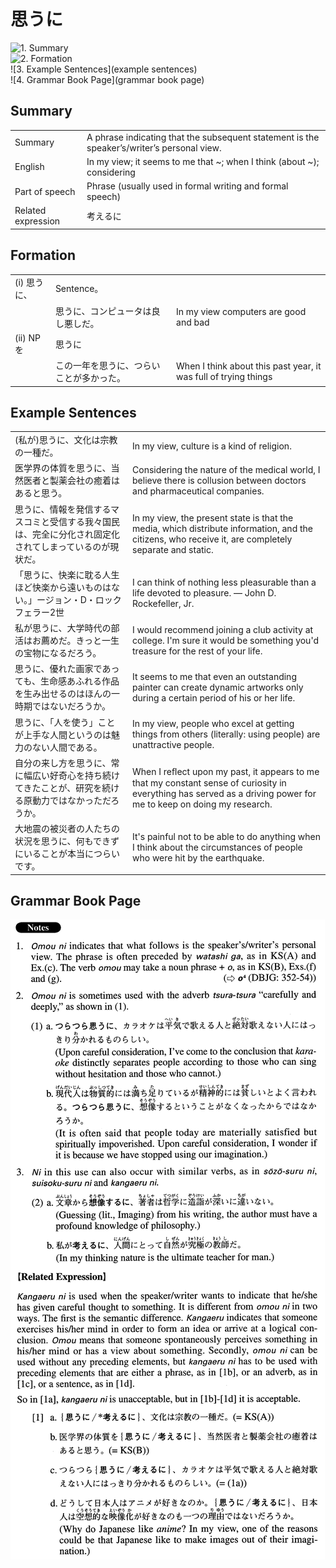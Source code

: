 # 思うに

![1. Summary](summary)<br>
![2. Formation](formation)<br>
![3. Example Sentences](example sentences)<br>
![4. Grammar Book Page](grammar book page)<br>


## Summary

<table><tr>   <td>Summary</td>   <td>A phrase indicating that the subsequent statement is the speaker’s/writer’s personal view.</td></tr><tr>   <td>English</td>   <td>In my view; it seems to me that ~; when I think (about ~); considering</td></tr><tr>   <td>Part of speech</td>   <td>Phrase (usually used in formal writing and formal speech)</td></tr><tr>   <td>Related expression</td>   <td>考えるに</td></tr></table>

## Formation

<table class="table"><tbody><tr class="tr head"><td class="td"><span class="numbers">(i)</span> <span class="concept">思うに</span><span class="bold">、</span></td><td class="td"><span class="concept"></span><span>Sentence。</span></td><td class="td"></td></tr><tr class="tr"><td class="td"></td><td class="td"><span class="concept">思うに</span><span>、コンピュータは良し悪しだ。</span></td><td class="td"><span>In my view computers are good and bad</span></td></tr><tr class="tr head"><td class="td"><span class="numbers">(ii)</span> <span class="bold">NPを</span></td><td class="td"><span class="concept">思うに</span></td><td class="td"></td></tr><tr class="tr"><td class="td"></td><td class="td"><span>この一年を</span><span class="concept">思うに</span><span>、つらいことが多かった。</span></td><td class="td"><span>When I think about this past year, it was full of trying things</span></td></tr></tbody></table>

## Example Sentences

<table><tr>   <td>(私が)思うに、文化は宗教の一種だ。</td>   <td>In my view, culture is a kind of religion.</td></tr><tr>   <td>医学界の体質を思うに、当然医者と製薬会社の癒着はあると思う。</td>   <td>Considering the nature of the medical world, I believe there is collusion between doctors and pharmaceutical companies.</td></tr><tr>   <td>思うに、情報を発信するマスコミと受信する我々国民は、完全に分化され固定化されてしまっているのが現状だ。</td>   <td>In my view, the present state is that the media, which distribute information, and the citizens, who receive it, are completely separate and static.</td></tr><tr>   <td>「思うに、快楽に耽る人生ほど快楽から遠いものはない。」ージョン・D・ロックフェラー2世</td>   <td>I can think of nothing less pleasurable than a life devoted to pleasure. ― John D. Rockefeller, Jr.</td></tr><tr>   <td>私が思うに、大学時代の部活はお薦めだ。きっと一生の宝物になるだろう。</td>   <td>I would recommend joining a club activity at college. I'm sure it would be something you'd treasure for the rest of your life.</td></tr><tr>   <td>思うに、優れた画家であっても、生命感あふれる作品を生み出せるのはほんの一時期ではないだろうか。</td>   <td>It seems to me that even an outstanding painter can create dynamic artworks only during a certain period of his or her life.</td></tr><tr>   <td>思うに、「人を使う」ことが上手な人間というのは魅力のない人間である。</td>   <td>In my view, people who excel at getting things from others (literally: using people) are unattractive people.</td></tr><tr>   <td>自分の来し方を思うに、常に幅広い好奇心を持ち続けてきたことが、研究を続ける原動力ではなかっただろうか。</td>   <td>When I reﬂect upon my past, it appears to me that my constant sense of curiosity in everything has served as a driving power for me to keep on doing my research.</td></tr><tr>   <td>大地震の被災者の人たちの状況を思うに、何もできずにいることが本当につらいです。</td>   <td>It's painful not to be able to do anything when I think about the circumstances of people who were hit by the earthquake.</td></tr></table>

## Grammar Book Page

![](../img/Advanced思うに.png)

